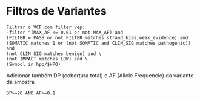 # Filtros de Variantes

```
Filtrar o VCF com filter_vep:
-filter "(MAX_AF <= 0.01 or not MAX_AF) and
(FILTER = PASS or not FILTER matches strand_bias,weak_evidence) and
(SOMATIC matches 1 or (not SOMATIC and CLIN_SIG matches pathogenic)) and
(not CLIN_SIG matches benign) and \
(not IMPACT matches LOW) and \
(Symbol in hpo/$HPO)
```
Adicionar também DP (cobertura total) e AF (Allele Frequencie) da variante da amostra

```
DP>=20 AND AF>=0.1
```
